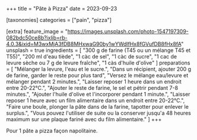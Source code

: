 +++
title = "Pâte à Pizza"
date = 2023-09-23

[taxonomies]
categories = ["pain", "pizza"]

[extra]
feature_image = "https://images.unsplash.com/photo-1547197309-082bdc50ce8b?ixlib=rb-4.0.3&ixid=M3wxMjA3fDB8MHxwaG90by1wYWdlfHx8fGVufDB8fHx8fA"
unsplash = true
ingredients = [
  "300 g de farine (T45 ou un mélange T45 et T55)",
  "200 ml d'eau tiède",
  "1 càc de sel",
  "1 càc de sucre",
  "1 cac de levure sèche ou 7 g de levure fraîche",
  "1 càs d'huile d'olive"
]
preparations = [
  "Mélanger la levure, l'eau et le sucre.",
  "Dans un récipient, ajouter 200 g de farine, garder le reste pour plus tard",
  "Versez le mélange eau/levure et mélanger pendant 2 minutes.",
  "Laisser reposer 1 heure dans un endroit entre 20-22°C.",
  "Ajouter le reste de farine, le sel et pétrir pendant 7-8 minutes.",
  "Ajouter l'huile d'olive et l'incorporer pendant 1 minute.",
  "Laisser reposer 1 heure avec un film alimentaire dans un endroit entre 20-22°C.",
  "Faire une boule, plonger la pâte dans de la farine, tapotter pour enlever le surplus.",
  "Vous pouvez l'utiliser de suite ou la conserver jusqu'a 48 heures maximum sur une plaque fariné avec du film alimentaire."
]
+++

Pour 1 pâte a pizza façon napolitaine.

